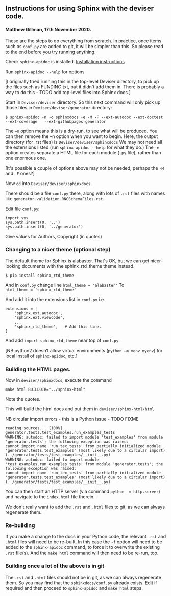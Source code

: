 ## Instructions for using Sphinx with the deviser code.
#### Matthew Gillman, 17th November 2020.

These are the steps to do everything from scratch.
In practice, once items such as `conf.py` are added to git, it will be simpler than this.
So please read to the end before you try running anything.

Check `sphinx-apidoc` is installed. [Installation instructions](https://www.sphinx-doc.org/en/master/usage/installation.html)

Run `sphinx-apidoc --help` for options  

[I originally tried running this in the top-level Deviser directory, to pick up the files such as FUNDING.txt, but it
didn't add them in. There is probably a way to do this - TODO add top-level files into Sphinx docs.]
 
Start in `Deviser/deviser` directory. 
So this next command will only pick up those files in `Deviser/deviser/generator` directory: 
 
`$ sphinx-apidoc -n -o sphinxdocs -e -M -F --ext-autodoc --ext-doctest --ext-coverage  
--ext-githubpages generator`  
 
The `–n` option means this is a dry-run, to see what will be produced. 
You can then remove the –n option when you want to begin.
Here, the output directory (for .rst files) is `Deviser/deviser/sphinxdocs`
We may not need all the extensions listed (run `sphinx-apidoc --help` for what they do.)
The `-e` option creates separate a HTML file for each module (`.py` file), rather than
one enormous one.

[It's possible a couple of options above may not be needed, perhaps the `-M` and `-F` ones?]

 
Now `cd` into `Deviser/deviser/sphinxdocs`.

There should be a file `conf.py` there, along with lots of `.rst` files with names like
`generator.validation.RNGSchemaFiles.rst`. 
 
Edit file `conf.py`: 
```
import sys 
sys.path.insert(0, '..') 
sys.path.insert(0, '../generator')
```
Give values for Authors, Copyright (in quotes)

### Changing to a nicer theme (optional step) 
The default theme for Sphinx is alabaster. That's OK, but we can get
nicer-looking documents with the sphinx_rtd_theme theme instead.

`$ pip install sphinx_rtd_theme` 

And in `conf.py` change line 
`html_theme = 'alabaster'` 
To  
`html_theme = 'sphinx_rtd_theme'` 
 
And add it into the extensions list in `conf.py` 
i.e.
``` 
extensions = [ 
    'sphinx.ext.autodoc', 
    'sphinx.ext.viewcode', 
    ...
    'sphinx_rtd_theme',   # Add this line.
]
```

And add `import sphinx_rtd_theme` near top of `conf.py`. 
 
[NB python2 doesn’t allow virtual environments (`python –m venv myenv`)
for local install of `sphinx-apidoc`, etc.] 


### Building the HTML pages.
 
Now in `deviser/sphinxdocs`, execute the command  
 
`make html BUILDDIR="../sphinx-html"`
 
Note the quotes. 
 
This will build the html docs and put them in `deviser/sphinx-html/html` 
 
NB circular import errors - this is a Python issue - TODO FIXME
```
reading sources... [100%] generator.tests.test_examples.run_examples_tests                                                               
WARNING: autodoc: failed to import module 'test_examples' from module 'generator.tests'; the following exception was raised: 
cannot import name 'run_tex_tests' from partially initialized module 'generator.tests.test_examples' (most likely due to a circular import) (../generator/tests/test_examples/__init__.py) 
WARNING: autodoc: failed to import module 'test_examples.run_examples_tests' from module 'generator.tests'; the following exception was raised: 
cannot import name 'run_tex_tests' from partially initialized module 'generator.tests.test_examples' (most likely due to a circular import) (../generator/tests/test_examples/__init__.py) 
```

You can then start an HTTP server (via command `python -m http.server`) 
and navigate to the `index.html` file therein. 

We don't really want to add the `.rst` and `.html` files to git, as we can always
regenerate them.

### Re-building
If you make a change to the docs in your Python code, the relevant `.rst` and `.html` files
will need to be re-built. In this case the `-f` option will need to be added to the 
`sphinx-apidoc` command, to force it to overwrite the existing `.rst` file(s). And the
`make html` command will then need to be re-run, too.

### Building once a lot of the above is in git
The `.rst` and `.html` files should not be in git, as we can always regenerate them.
So you may find that the `sphinxdocs/conf.py` already exists. Edit if required and then
proceed to `sphinx-apidoc` and `make html` steps.
